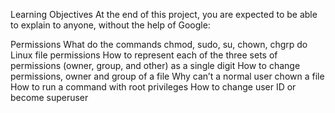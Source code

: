 Learning Objectives At the end of this project, you are expected to be able to explain to anyone, without the help of Google:

Permissions What do the commands chmod, sudo, su, chown, chgrp do Linux file permissions How to represent each of the three sets of permissions (owner, group, and other) as a single digit How to change permissions, owner and group of a file Why can’t a normal user chown a file How to run a command with root privileges How to change user ID or become superuser
